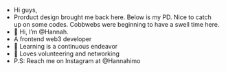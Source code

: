 - Hi guys,
- Prorduct design brought me back here. Below is my PD. Nice to catch up on some codes. Cobbwebs were beginning to have a swell time here.
- 👋 Hi, I’m @Hannah.
- A frontend web3 developer
- 🌱 Learning is a continuous endeavor 
- 💞️ Loves volunteering and networking
- P.S: Reach me on Instagram at @Hannahimo

<!---
HannahImo/HannahImo is a ✨ special ✨ repository because its `README.md` (this file) appears on your GitHub profile.
You can click the Preview link to take a look at your changes.
--->
